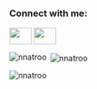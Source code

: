 <!-- ![banner](https://user-images.githubusercontent.com/88983923/220450092-6dd926b9-d822-42cc-af2c-03c78fab7386.png) -->
<h3 align="left">Connect with me:</h3>
<p align="left">
<a href="https://www.linkedin.com/in/nugonatroshvili/" target="blank"><img align="center" src="https://cdn.jsdelivr.net/npm/simple-icons@3.0.1/icons/linkedin.svg" alt="" height="30" width="40" /></a>
<a href="https://www.behance.net/nugonatroshvili" target="blank"><img align="center" src="https://cdn.jsdelivr.net/npm/simple-icons@3.13.0/icons/behance.svg" alt="" height="30" width="40" /></a>

<!-- <p align="center">
  <img align="center" style src="https://quotes-github-readme.vercel.app/api?type=horizontal&theme=dark"
</p>
 -->


<p><img align="left" src="https://github-readme-stats.vercel.app/api/top-langs?username=nnatroo&show_icons=true&theme=dark&locale=en&layout=compact" alt="nnatroo" /></p>

<p>&nbsp;<img align="center" src="https://github-readme-stats.vercel.app/api?username=nnatroo&show_icons=true&theme=dark&locale=en" alt="nnatroo" /></p>

<p><img align="center" src="https://github-readme-streak-stats.herokuapp.com/?user=nnatroo&theme=dark" alt="nnatroo" /></p>
